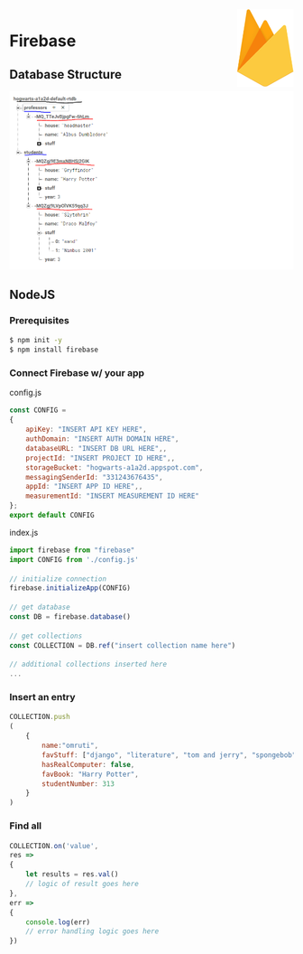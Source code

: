 <img src="./img/firebase.png" align="right" width="100">

# Firebase

## Database Structure

<img src="./img/db_structure.png" >

## NodeJS

### Prerequisites
```bash
$ npm init -y
$ npm install firebase
```

### Connect Firebase w/ your app
config.js
```javascript
const CONFIG = 
{
    apiKey: "INSERT API KEY HERE",
    authDomain: "INSERT AUTH DOMAIN HERE",
    databaseURL: "INSERT DB URL HERE",,
    projectId: "INSERT PROJECT ID HERE",,
    storageBucket: "hogwarts-a1a2d.appspot.com",
    messagingSenderId: "331243676435",
    appId: "INSERT APP ID HERE",,
    measurementId: "INSERT MEASUREMENT ID HERE"
};
export default CONFIG
```

index.js
```javascript
import firebase from "firebase"
import CONFIG from './config.js'

// initialize connection
firebase.initializeApp(CONFIG)

// get database
const DB = firebase.database()

// get collections
const COLLECTION = DB.ref("insert collection name here")

// additional collections inserted here
...
```
### Insert an entry
```javascript
COLLECTION.push
(
    {
        name:"omruti",
        favStuff: ["django", "literature", "tom and jerry", "spongebob"],
        hasRealComputer: false,
        favBook: "Harry Potter",
        studentNumber: 313
    }
)
```

### Find all 
```javascript
COLLECTION.on('value', 
res => 
{
    let results = res.val()
    // logic of result goes here
},
err =>
{
    console.log(err)
    // error handling logic goes here
})
```
